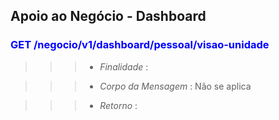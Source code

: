
## Apoio ao Negócio - Dashboard

### <span style="color:blue">GET /negocio/v1/dashboard/pessoal/visao-unidade</span>
>>> + *Finalidade* : 

>>> + *Corpo da Mensagem* : Não se aplica

>>> + *Retorno* : 





